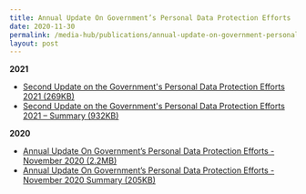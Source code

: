 ```yaml
---
title: Annual Update On Government’s Personal Data Protection Efforts
date: 2020-11-30
permalink: /media-hub/publications/annual-update-on-government-personal-data-protection-efforts/
layout: post
---
```

**2021**<br>
* [Second Update on the Government's Personal Data Protection Efforts 2021 (269KB)](/files/publications/government-personal-data-protection-efforts-2021.pdf)<br>
* [Second Update on the Government's Personal Data Protection Efforts 2021 – Summary (932KB)](/files/publications/government-personal-data-protection-efforts-2021-summary.pdf)

**2020**<br>
* [Annual Update On Government’s Personal Data Protection Efforts - November 2020  (2.2MB)](/files/publications/annual-update-on-govt-personal-data-protection-efforts-2020.pdf)<br>
* [Annual Update On Government’s Personal Data Protection Efforts - November 2020  Summary	(205KB)](/files/publications/annual-update-on-govt-personal-data-protection-efforts-nov2020-summary.pdf)